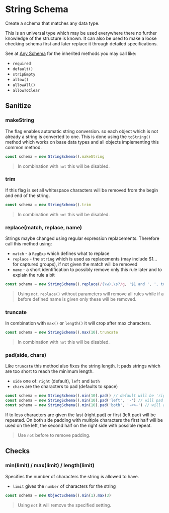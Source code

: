 # String Schema

Create a schema that matches any data type.

This is an universal type which may be used everywhere there no further knowledge
of the structure is known. It can also be used to make a loose checking schema
first and later replace it through detailed specifications.

See at [Any Schema](any.md) for the inherited methods you may call like:
- `required`
- `default()`
- `stripEmpty`
- `allow()`
- `allowAll()`
- `allowToClear`

## Sanitize

### makeString

The flag enables automatic string conversion. so each object which is not already
a string is converted to one. This is done using the `toString()` method which
works on base data types and all objects implementing this common method.

```js
const schema = new StringSchema().makeString
```

> In combination with `not` this will be disabled.

### trim

If this flag is set all whitespace characters will be removed from the begin and
end of the string.

```js
const schema = new StringSchema().trim
```

> In combination with `not` this will be disabled.

### replace(match, replace, name)

Strings maybe changed using regular expression replacements. Therefore call this
method using:
- `match` - a `RegExp` which defines what to replace
- `replace` - the `string` which is used as replacements (may include $1... for captured
  groups), if not given the match will be removed
- `name` - a short identification to possibly remove only this rule later and to
  explain the rule a bit

```js
const schema = new StringSchema().replace(/(\w),\s?/g, '$1 and ', ', to and')
```

> Using `not.replace()` without parameters will remove all rules while if a before
> defined name is given only these will be removed.

### truncate

In combination with `max()` or `length()` it will crop after max characters.

```js
const schema = new StringSchema().max(10).truncate
```

> In combination with `not` this will be disabled.

### pad(side, chars)

Like `truncate` this method also fixes the string length. It pads strings which are
too short to reach the minimum length.
- `side` one of: `right` (default), `left` and `both`
- `chars` are the characters to pad (defaults to space)

```js
const schema = new StringSchema().min(10).pad() // default will be 'right' with spaces
const schema = new StringSchema().min(10).pad('left', '-') // will pad with dashes
const schema = new StringSchema().min(10).pad('both', '-<>-') // will add ---< and >---
```

If to less characters are given the last (right pad) or first (left pad) will be
repeated. On both side padding with multiple characters the first half will be used
on the left, the second half on the right side with possible repeat.

> Use `not` before to remove padding.

## Checks

### min(limit) / max(limit) / length(limit)

Specifies the number of characters the string is allowed to have.
- `limit` gives the `number` of characters for the string

```js
const schema = new ObjectSchema().min(1).max(3)
```

> Using `not` it will remove the specified setting.
